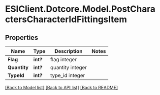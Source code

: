 # ESIClient.Dotcore.Model.PostCharactersCharacterIdFittingsItem
## Properties

Name | Type | Description | Notes
------------ | ------------- | ------------- | -------------
**Flag** | **int?** | flag integer | 
**Quantity** | **int?** | quantity integer | 
**TypeId** | **int?** | type_id integer | 

[[Back to Model list]](../README.md#documentation-for-models) [[Back to API list]](../README.md#documentation-for-api-endpoints) [[Back to README]](../README.md)

